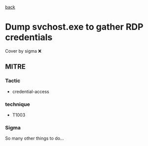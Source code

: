 [back](../index.md)
# Dump svchost.exe to gather RDP credentials
Cover by sigma :x: 

## MITRE
### Tactic
  - credential-access

### technique
  - T1003

### Sigma

 So many other things to do...